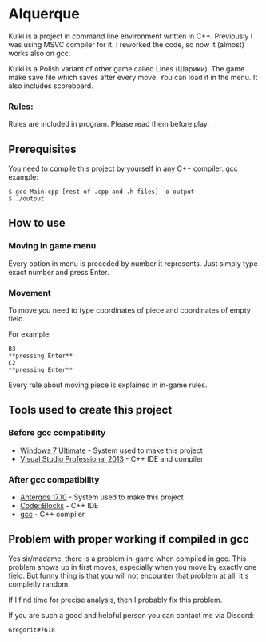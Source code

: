 # Alquerque

Kulki is a project in command line environment written in C++.
Previously I was using MSVC compiler for it.
I reworked the code, so now it (almost) works also on gcc.

Kulki is a Polish variant of other game called Lines (Шарики).
The game make save file which saves after every move. You can load it in the menu.
It also includes scoreboard.

### Rules:

Rules are included in program. Please read them before play.


## Prerequisites

You need to compile this project by yourself in any C++ compiler.
gcc example:

```
$ gcc Main.cpp [rest of .cpp and .h files] -o output
$ ./output
```

## How to use

### Moving in game menu

Every option in menu is preceded by number it represents. Just simply type exact number and press Enter.

### Movement

To move you need to type coordinates of piece and coordinates of empty field.

For example:

```
B3
**pressing Enter**
C2
**pressing Enter**
```

Every rule about moving piece is explained in in-game rules.

## Tools used to create this project

### Before gcc compatibility
* [Windows 7 Ultimate](https://www.microsoft.com/en-us/windows/) - System used to make this project
* [Visual Studio Professional 2013](https://msdn.microsoft.com/en-us/library/dd831853(v=vs.120)) - C++ IDE and compiler

### After gcc compatibility
* [Antergos 17.10](https://antergos.com) - System used to make this project
* [Code::Blocks](http://www.codeblocks.org) - C++ IDE
* [gcc](https://gcc.gnu.org) - C++ compiler


## Problem with proper working if compiled in gcc

Yes sir/madame, there is a problem in-game when compiled in gcc.
This problem shows up in first moves, especially when you move by exactly one field.
But funny thing is that you will not encounter that problem at all, it's completly random.

If I find time for precise analysis, then I probably fix this problem.

If you are such a good and helpful person you can contact me via Discord:
```
Gregorit#7618
```